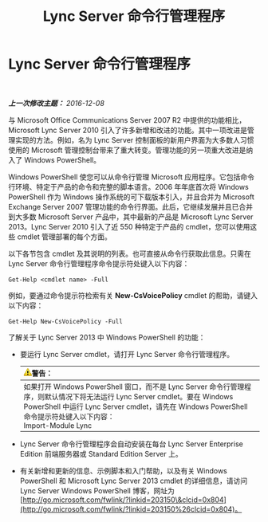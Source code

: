 ﻿---
title: Lync Server 命令行管理程序
TOCTitle: Lync Server 命令行管理程序
ms:assetid: 674b523b-c0b7-4ed6-9e67-afa6e8ac7e12
ms:mtpsurl: https://technet.microsoft.com/zh-cn/library/Gg398474(v=OCS.15)
ms:contentKeyID: 49313090
ms.date: 12/10/2016
mtps_version: v=OCS.15
ms.translationtype: HT
---

# Lync Server 命令行管理程序

 

_**上一次修改主题：** 2016-12-08_

与 Microsoft Office Communications Server 2007 R2 中提供的功能相比，Microsoft Lync Server 2010 引入了许多新增和改进的功能。其中一项改进是管理实现的方法。例如，名为 Lync Server 控制面板的新用户界面为大多数人习惯使用的 Microsoft 管理控制台带来了重大转变。管理功能的另一项重大改进是纳入了 Windows PowerShell。

Windows PowerShell 使您可以从命令行管理 Microsoft 应用程序。它包括命令行环境、特定于产品的命令和完整的脚本语言。2006 年年底首次将 Windows PowerShell 作为 Windows 操作系统的可下载版本引入，并且合并为 Microsoft Exchange Server 2007 管理功能的命令行界面。此后，它继续发展并且已合并到大多数 Microsoft Server 产品中，其中最新的产品是 Microsoft Lync Server 2013。Lync Server 2010 引入了近 550 种特定于产品的 cmdlet，您可以使用这些 cmdlet 管理部署的每个方面。

以下各节包含 cmdlet 及其说明的列表。也可直接从命令行获取此信息。只需在 Lync Server 命令行管理程序命令提示符处键入以下内容：

    Get-Help <cmdlet name> -Full

例如，要通过命令提示符检索有关 **New-CsVoicePolicy** cmdlet 的帮助，请键入以下内容：

    Get-Help New-CsVoicePolicy -Full

了解关于 Lync Server 2013 中 Windows PowerShell 的功能：

  - 要运行 Lync Server cmdlet，请打开 Lync Server 命令行管理程序。
    
    <table>
    <thead>
    <tr class="header">
    <th><img src="images/JJ656815.warning(OCS.15).gif" title="warning" alt="warning" />警告：</th>
    </tr>
    </thead>
    <tbody>
    <tr class="odd">
    <td>如果打开 Windows PowerShell 窗口，而不是 Lync Server 命令行管理程序，则默认情况下将无法运行 Lync Server cmdlet。要在 Windows PowerShell 中运行 Lync Server cmdlet，请先在 Windows PowerShell 命令提示符处键入以下内容：<br />
    Import-Module Lync</td>
    </tr>
    </tbody>
    </table>


  - Lync Server 命令行管理程序会自动安装在每台 Lync Server Enterprise Edition 前端服务器或 Standard Edition Server 上。

  - 有关新增和更新的信息、示例脚本和入门帮助，以及有关 Windows PowerShell 和 Microsoft Lync Server 2013 cmdlet 的详细信息，请访问 Lync Server Windows PowerShell 博客，网址为 [http://go.microsoft.com/fwlink/?linkid=203150\&clcid=0x804](http://go.microsoft.com/fwlink/?linkid=203150%26clcid=0x804)。

